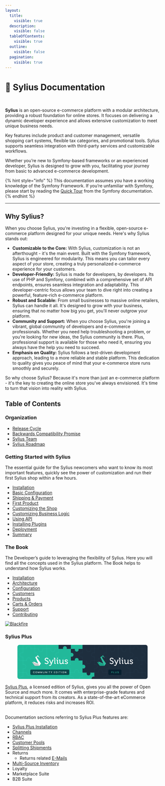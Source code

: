 ```yaml
---
layout:
  title:
    visible: true
  description:
    visible: false
  tableOfContents:
    visible: true
  outline:
    visible: false
  pagination:
    visible: true
---
```


# 📖 Sylius Documentation

<figure><img src="https://sylius.com/assets/github-readme.png?2" alt=""><figcaption></figcaption></figure>

**Sylius** is an open-source e-commerce platform with a modular architecture, providing a robust foundation for online stores. It focuses on delivering a dynamic developer experience and allows extensive customization to meet unique business needs.

Key features include product and customer management, versatile shopping cart systems, flexible tax categories, and promotional tools. Sylius supports seamless integration with third-party services and customizable workflows.

Whether you’re new to Symfony-based frameworks or an experienced developer, Sylius is designed to grow with you, facilitating your journey from basic to advanced e-commerce development.

{% hint style="info" %}
This documentation assumes you have a working knowledge of the Symfony Framework. If you’re unfamiliar with Symfony, please start by reading the [Quick Tour](https://symfony.com/doc/current/quick_tour) from the Symfony documentation.
{% endhint %}

***

## Why Sylius? <a href="#why-sylius" id="why-sylius"></a>

When you choose Sylius, you're investing in a flexible, open-source e-commerce platform designed for your unique needs. Here's why Sylius stands out:

* **Customizable to the Core:** With Sylius, customization is not an afterthought - it's the main event. Built with the Symfony framework, Sylius is engineered for modularity. This means you can tailor every aspect of your store, creating a truly personalized e-commerce experience for your customers.
* **Developer-Friendly:** Sylius is made for developers, by developers. Its use of PHP and Symfony, combined with a comprehensive set of API endpoints, ensures seamless integration and adaptability. This developer-centric focus allows your team to dive right into creating a powerful, feature-rich e-commerce platform.
* **Robust and Scalable:** From small businesses to massive online retailers, Sylius can handle it all. It's designed to grow with your business, ensuring that no matter how big you get, you'll never outgrow your platform.
* **Community and Support:** When you choose Sylius, you're joining a vibrant, global community of developers and e-commerce professionals. Whether you need help troubleshooting a problem, or you're looking for new ideas, the Sylius community is there. Plus, professional support is available for those who need it, ensuring you always have the help you need to succeed.
* **Emphasis on Quality:** Sylius follows a test-driven development approach, leading to a more reliable and stable platform. This dedication to quality gives you peace of mind that your e-commerce store runs smoothly and securely.

So why choose Sylius? Because it's more than just an e-commerce platform - it's the key to creating the online store you've always envisioned. It's time to turn that vision into reality with Sylius.

## Table of Contents

### Organization

* [Release Cycle](release-cycle/)
* [Backwards Compatibility Promise](release-cycle/backwards-compatibility-promise.md)
* [Sylius Team](https://sylius.com/team/)
* [Sylius Roadmap](https://sylius.com/roadmap/)

### Getting Started with Sylius

The essential guide for the Sylius newcomers who want to know its most important features, quickly see the power of customization and run their first Sylius shop within a few hours.

* [Installation](getting-started-with-sylius/installation.md)
* [Basic Configuration](getting-started-with-sylius/basic-configuration.md)
* [Shipping & Payment](getting-started-with-sylius/shipping-and-payment.md)
* [First Product](getting-started-with-sylius/first-product.md)
* [Customizing the Shop](getting-started-with-sylius/customizing-the-shop.md)
* [Customizing Business Logic](getting-started-with-sylius/customizing-business-logic.md)
* [Using API](getting-started-with-sylius/using-api.md)
* [Installing Plugins](getting-started-with-sylius/installing-plugins.md)
* [Deployment](getting-started-with-sylius/deployment.md)
* [Summary](getting-started-with-sylius/summary.md)

### The Book

The Developer’s guide to leveraging the flexibility of Sylius. Here you will find all the concepts used in the Sylius platform. The Book helps to understand how Sylius works.

* [Installation](the-book/installation/)
* [Architecture](the-book/architecture/)
* [Configuration](the-book/configuration/)
* [Customers](the-book/customers/)
* [Products](the-book/products/)
* [Carts & Orders](the-book/carts-and-orders/)
* [Support](the-book/support.md)
* [Contributing](the-book/contributing/)

[![Blackfire](https://old-docs.sylius.com/en/1.13/_static/img/blackfire.png)](https://blackfire.io/docs/introduction?utm_source=sylius\&utm_medium=docs\&utm_campaign=profiler)

### Sylius Plus

<figure><img src=".gitbook/assets/sylius-docs-banner.png" alt=""><figcaption></figcaption></figure>

[Sylius Plus](https://sylius.com/plus/?utm_source=docs\&utm_medium=cta\&utm_campaign=plus), a licensed edition of Sylius, gives you all the power of Open Source and much more. It comes with enterprise-grade features and technical support from its creators. As a state-of-the-art eCommerce platform, it reduces risks and increases ROI.

\
Documentation sections referring to Sylius Plus features are:

* [Sylius Plus Installation](the-book/installation/sylius-plus-installation.md)
* [Channels](the-book/configuration/channels.md#business-units)
* [RBAC](the-book/customers/adminuser.md)
* [Customer Pools](the-book/customers/customer-pools.md)
* [Splitting Shipments](the-book/carts-and-orders/shipments.md)
* Returns
  * Returns related [E-Mails](the-book/architecture/e-mails.md#sylius-plus-return-requests-emails)
* [Multi-Source Inventory](the-book/products/multi-source-inventory.md)
* Loyalty
* Marketplace Suite
* B2B Suite

